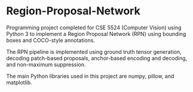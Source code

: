 # Region-Proposal-Network
Programming project completed for CSE 5524 (Computer Vision) using Python 3 to implement a Region Proposal Network (RPN) using bounding boxes and COCO-style annotations.  

The RPN pipeline is implemented using ground truth tensor generation, decoding patch-based proposals, anchor-based encoding and decoding, and non-maximum suppression. 

The main Python libraries used in this project are numpy, pillow, and matplotlib. 
